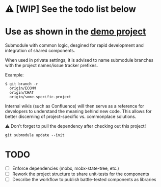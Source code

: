 # ⚠️ [WIP] See the todo list below
# Use as shown in the [demo project](https://github.com/wave909/ignite-bowser-ext)
Submodule with common logic, desgined for rapid development and integration of shared components.

When used in private settings, it is advised to name submodule branches with the project names/issue tracker prefixes.

Example:
```
$ git branch -r
  origin/ECOMM
  origin/CHAT
  origin/some-specific-project
```

Internal wikis (such as Confluence) will then serve as a reference for developers to understand the meaning behind new code.
This allows for better discerning of project-specific vs. commonplace solutions. 

⚠️ Don't forget to pull the dependency after checking out this project!

```git submodule update --init```

# TODO
- [ ] Enforce dependencies (mobx, mobx-state-tree, etc.)
- [ ] Rework the project structure to share unit-tests for the components
- [ ] Describe the workflow to publish battle-tested components as libraries
